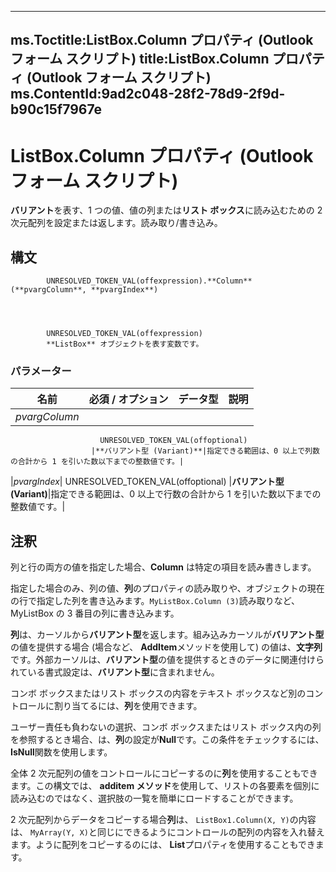 

---
ms.Toctitle:ListBox.Column プロパティ (Outlook フォーム スクリプト)
title:ListBox.Column プロパティ (Outlook フォーム スクリプト)
ms.ContentId:9ad2c048-28f2-78d9-2f9d-b90c15f7967e
---
# ListBox.Column プロパティ (Outlook フォーム スクリプト)




**バリアント**を表す、1 つの値、値の列または**リスト ボックス**に読み込むための 2 次元配列を設定または返します。読み取り/書き込み。

## 構文

            UNRESOLVED_TOKEN_VAL(offexpression).**Column**(**pvargColumn**, **pvargIndex**)




            UNRESOLVED_TOKEN_VAL(offexpression)
            **ListBox** オブジェクトを表す変数です。

### パラメーター

|**名前**|**必須 / オプション**|**データ型**|**説明**|
|---|---|---|---|
|*pvargColumn*|
                        UNRESOLVED_TOKEN_VAL(offoptional)
                      |**バリアント型 (Variant)**|指定できる範囲は、0 以上で列数の合計から 1 を引いた数以下までの整数値です。|
|*pvargIndex*|
                        UNRESOLVED_TOKEN_VAL(offoptional)
                      |**バリアント型 (Variant)**|指定できる範囲は、0 以上で行数の合計から 1 を引いた数以下までの整数値です。|





## 注釈
列と行の両方の値を指定した場合、**Column** は特定の項目を読み書きします。



指定した場合のみ、列の値、**列**のプロパティの読み取りや、オブジェクトの現在の行で指定した列を書き込みます。`MyListBox.Column (3)`読み取りなど、MyListBox の 3 番目の列に書き込みます。



**列**は、カーソルから**バリアント型**を返します。組み込みカーソルが**バリアント型**の値を提供する場合 (場合など、 **AddItem**メソッドを使用して) の値は、**文字列**です。外部カーソルは、**バリアント型**の値を提供するときのデータに関連付けられている書式設定は、**バリアント型**に含まれません。



コンボ ボックスまたはリスト ボックスの内容をテキスト ボックスなど別のコントロールに割り当てるには、**列**を使用できます。



ユーザー責任も負わないの選択、コンボ ボックスまたはリスト ボックス内の列を参照するとき場合、は、**列**の設定が**Null**です。この条件をチェックするには、 **IsNull**関数を使用します。



全体 2 次元配列の値をコントロールにコピーするのに**列**を使用することもできます。この構文では、 **additem メソッド**を使用して、リストの各要素を個別に読み込むのではなく、選択肢の一覧を簡単にロードすることができます。



2 次元配列からデータをコピーする場合**列**は、 `ListBox1.Column(X, Y)`の内容は、 `MyArray(Y, X)`と同じにできるようにコントロールの配列の内容を入れ替えます。ように配列をコピーするのには、 **List**プロパティを使用することもできます。




